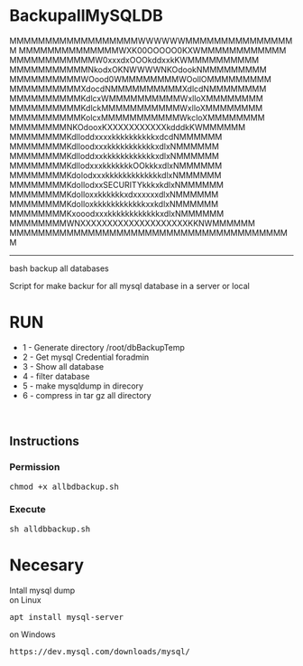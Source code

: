 # BackupallMySQLDB


MMMMMMMMMMMMMMMMMMWWWWWWMMMMMMMMMMMMMMMM
MMMMMMMMMMMMMMWXK00OOOOO0KXWMMMMMMMMMMMM
MMMMMMMMMMMMW0xxxdxOOOkddxxkKWMMMMMMMMMM
MMMMMMMMMMMNkodxOKNWWWWNKOdookNMMMMMMMMM
MMMMMMMMMMWOood0WMMMMMMMMWOollOMMMMMMMMM
MMMMMMMMMMXdocdNMMMMMMMMMMXdlcdNMMMMMMMM
MMMMMMMMMMKdlcxWMMMMMMMMMMWxlloXMMMMMMMM
MMMMMMMMMMKdlckMMMMMMMMMMMWxlloXMMMMMMMM
MMMMMMMMMMKolcxMMMMMMMMMMMWkcloXMMMMMMMM
MMMMMMMMNKOdooxKXXXXXXXXXXXkdddkKWMMMMMM
MMMMMMMMKdlloddxxxxkkkkkkkkkkxdcdNMMMMMM
MMMMMMMMKdlloodxxxkkkkkkkkkkkxdlxNMMMMMM
MMMMMMMMKdlloddxxkkkkkkkkkkkkxdlxNMMMMMM
MMMMMMMMKdllodxxxkkkkkkkOOkkkxdlxNMMMMMM
MMMMMMMMKdolodxxxkkkkkkkkkkkkkdlxNMMMMMM
MMMMMMMMKdollodxxSECURITYkkkxkdlxNMMMMMM
MMMMMMMMKdolloxxkkkkkkxdxxxxxxdlxNMMMMMM
MMMMMMMMKdolloxkkkkkkkkkkkkxxkdlxNMMMMMM
MMMMMMMMKxooodxxxkkkkkkkkkkkkxdlxNMMMMMM
MMMMMMMMWNXXXXXXXXXXXXXXXXXXXXKKNWMMMMMM
MMMMMMMMMMMMMMMMMMMMMMMMMMMMMMMMMMMMMMMM



<hr>
bash backup all databases

Script for make backur for all  mysql database in a server or local
<h1>RUN</h1>
<ul>
<li>1 - Generate directory /root/dbBackupTemp</li>
<li>2 - Get mysql Credential foradmin</li>
<li>3 - Show all database</li>
<li>4 - filter database</li>
<li>5 - make mysqldump in direcory</li>
<li>6 - compress in tar gz all directory</li>
</ul>
<br>
<h2>Instructions</h2>
<h3>Permission</h3>
<pre>
chmod +x allbdbackup.sh
</pre>

<h3>Execute</h3>
<pre>
sh alldbbackup.sh
</pre>

<h1>Necesary</h1>
Intall mysql dump
<br>
on Linux
<pre>apt install mysql-server</pre>

on Windows
<pre>https://dev.mysql.com/downloads/mysql/</pre>



